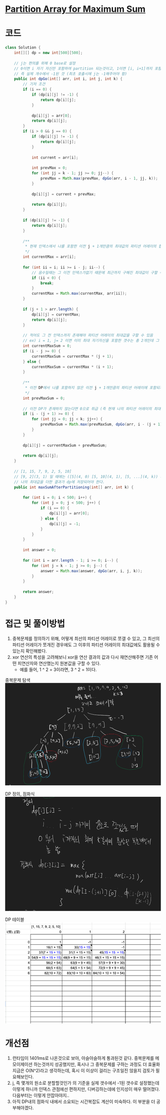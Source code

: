 # [Partition Array for Maximum Sum](https://leetcode.com/problems/partition-array-for-maximum-sum/description/)

# 코드

```java
class Solution {
    int[][] dp = new int[500][500];

    // j는 편의를 위해 0 base로 설정
    // 0이면 i 자기 자신만 포함하여 partition 되는것이고, 1이면 [i, i+1]까지 포함하여 partition 되는것이다.
    // 즉 실제 개수에서 -1된 것 (최초 호출시에 j는 -1해주어야 함)
    public int dpGo(int[] arr, int i, int j, int k) {
        // 기저 조건
        if (i == 0) {
            if (dp[i][j] != -1) {
                return dp[i][j];
            }

            dp[i][j] = arr[0];
            return dp[i][j];
        }
        if (i > 0 && j == 0) {
            if (dp[i][j] != -1) {
                return dp[i][j];
            }

            int current = arr[i];

            int prevMax = 0;
            for (int jj = k - 1; jj >= 0; jj--) {
                prevMax = Math.max(prevMax, dpGo(arr, i - 1, jj, k));
            }

            dp[i][j] = current + prevMax;

            return dp[i][j];
        }

        if (dp[i][j] != -1) {
            return dp[i][j];
        }

        /**
         * 현재 인덱스에서 나를 포함한 이전 j + 1개만큼의 최대값의 파티션 어레이의 합
         */
        int currentMax = arr[i];

        for (int ii = i; ii >= i - j; ii--) {
            // 음수일때는 그 이전 인덱스가없기 때문에 최근까지 구해진 최대값이 구할 수 있는 최선의 최대값
            if (ii < 0) {
                break;
            }
            currentMax = Math.max(currentMax, arr[ii]);
        }

        if (j + 1 > arr.length) {
            dp[i][j] = currentMax;
            return dp[i][j];
        }

        // 적어도 그 전 인덱스까지 존재해야 파티션 어레이의 최대값을 구할 수 있음
        // ex) i = 1, j= 2 이면 이미 최대 자기자신을 포함한 갯수는 총 2개인데 그 이전 인덱스가 없으므로 최대값을 구할 수 없음
        int currentMaxSum = 0;
        if (i - j >= 0) {
            currentMaxSum = currentMax * (j + 1);
        } else {
            currentMaxSum = currentMax * (i + 1);
        }

        /**
         * 이전 DP에서 나를 포함하지 않은 이전 j + 1개만큼의 파티션 어레이에 포함되지 않은 파티션 어레이의 합 중 최대값
         */
        int prevMaxSum = 0;

        // 이전 DP가 존재하지 않는다면 0으로 취급 (즉 현재 나의 파티션 어레이의 최대값의 합이 최대값임)
        if (i - (j + 1) >= 0) {
            for (int jj = 0; jj < k; jj++) {
                prevMaxSum = Math.max(prevMaxSum, dpGo(arr, i - (j + 1), jj, k));
            }
        }

        dp[i][j] = currentMaxSum + prevMaxSum;

        return dp[i][j];
    }

    // [1, 15, 7, 9, 2, 5, 10]
    // [9, 2](3, 1) 일 때에는 ([5](4, 0) [5, 10](4, 1), [5, ...](4, k)) 까지의 최대값과
    // 나의 최대값을 더한 결과가 dp에 저장되어야 한다.
    public int maxSumAfterPartitioning(int[] arr, int k) {

        for (int i = 0; i < 500; i++) {
            for (int j = 0; j < 500; j++) {
                if (i == 0) {
                    dp[i][j] = arr[0];
                } else {
                    dp[i][j] = -1;
                }
            }
        }

        int answer = 0;

        for (int i = arr.length - 1; i >= 0; i--) {
            for (int j = k - 1; j >= 0; j--) {
                answer = Math.max(answer, dpGo(arr, i, j, k));
            }
        }

        return answer;
    }
}
```

# 접근 및 풀이방법

1. 중복문제를 정의하기 위해, 어떻게 최선의 파티션 어레이로 쪼갤 수 있고, 그 최선의 파티션 어레이가 쪼개진 경우에도 그 이후의 파티션 어레이의 최대값에도 활용될 수 있는지 확인해봤다.
2. xor 연산의 특성을 고려해보니 xor을 연산 결과의 값과 다시 재연산해주면 기존 어떤 피연산자와 연산했는지 원본값을 구할 수 있다.
    - 예를 들어, 1 ^ 2 = 3이라면, 3 ^ 2 = 1이다.

중복문제 탐색<br/>
![중복문제](./images/partition-array-for-maximum-sum_lth_중복문제.png)

DP 정의, 점화식<br/>
![DP정의점화식](./images/partition-array-for-maximum-sum_lth_DP정의와점화식.png)

DP 테이블<br/>
![DP테이블](./images/partition-array-for-maximum-sum_lth_DP테이블.png)

# 개선점
1. 런타임이 1401ms로 나온것으로 보아, 아슬아슬하게 통과된것 같다. 중복문제를 메모이제이션 하는것까지 성공했지만, 혹시나 그 중복문제를 구하는 과정도 더 효율화 지금은 O(N^2)라고 생각하는데, 혹시 이 이상이 걸리는 구조일진 않을지 검토가 필요해보인다.
2. j, 즉 몇개의 원소로 분할할것인가 의 기준을 실제 갯수에서 -1된 갯수로 설정했는데 이렇게 하니까 인덱스 관점에선 편하지만, 디버깅하는데에 인지성이 매우 떨어졌다. 다음부터는 이렇게 안잡아야지..
3. 아직 DP내의 점화식 내에서 소요되는 시간복잡도 계산이 미숙하다. 이 부분을 더 공부해야겠다.
